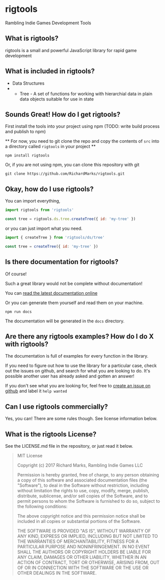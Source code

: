 # rigtools
Rambling Indie Games Development Tools

## What is rigtools?
rigtools is a small and powerful JavaScript library for rapid game development

## What is included in rigtools?
+ Data Structures
+ + Tree - A set of functions for working with hierarchial data in plain data objects suitable for use in state

## Sounds Great! How do I get rigtools?

First install the tools into your project using npm (TODO: write build process and publish to npm)

** For now, you need to git clone the repo and copy the contents of `src` into a directory called `rigtools` in your project **

```
npm install rigtools
```

Or, if you are not using npm, you can clone this repository with git
```
git clone https://github.com/RichardMarks/rigtools.git
```

## Okay, how do I use rigtools?
You can import everything,

```js
import rigtools from 'rigtools'

const tree = rigtools.ds.tree.createTree({ id: 'my-tree' })
```

or you can just import what you need.

```js
import { createTree } from 'rigtools/ds/tree'

const tree = createTree({ id: 'my-tree' })
```

## Is there documentation for rigtools?
Of course!

Such a great library would not be complete without documentation!

You can [read the latest documentation online](https://richardmarks.github.io/rigtools/)

Or you can generate them yourself and read them on your machine.

```
npm run docs
```

The documentation will be generated in the `docs` directory.

## Are there any rigtools examples? How do I do X with rigtools?
The documentation is full of examples for every function in the library.

If you need to figure out how to use the library for a particular case,
check out the issues on github, and search for what you are looking to do.
It's possible another user has already asked and gotten an answer!

If you don't see what you are looking for, feel free to [create an issue on github](https://github.com/RichardMarks/rigtools/issues/new) and label it `help wanted`

## Can I use rigtools commercially?
Yes, you can! There are some rules though. See license information below.

## What is the rigtools License?
See the LICENSE.md file in the repository, or just read it below.

> MIT License
>
> Copyright (c) 2017 Richard Marks, Rambling Indie Games LLC
>
> Permission is hereby granted, free of charge, to any person obtaining a copy
> of this software and associated documentation files (the "Software"), to deal
> in the Software without restriction, including without limitation the rights
> to use, copy, modify, merge, publish, distribute, sublicense, and/or sell
> copies of the Software, and to permit persons to whom the Software is
> furnished to do so, subject to the following conditions:
>
> The above copyright notice and this permission notice shall be included in all
> copies or substantial portions of the Software.
>
> THE SOFTWARE IS PROVIDED "AS IS", WITHOUT WARRANTY OF ANY KIND, EXPRESS OR
> IMPLIED, INCLUDING BUT NOT LIMITED TO THE WARRANTIES OF MERCHANTABILITY,
> FITNESS FOR A PARTICULAR PURPOSE AND NONINFRINGEMENT. IN NO EVENT SHALL THE
> AUTHORS OR COPYRIGHT HOLDERS BE LIABLE FOR ANY CLAIM, DAMAGES OR OTHER
> LIABILITY, WHETHER IN AN ACTION OF CONTRACT, TORT OR OTHERWISE, ARISING FROM,
> OUT OF OR IN CONNECTION WITH THE SOFTWARE OR THE USE OR OTHER DEALINGS IN THE
> SOFTWARE.
